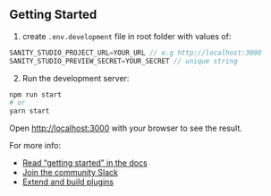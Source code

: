 ## Getting Started

1. create `.env.development` file in root folder with values of:

```javascript
SANITY_STUDIO_PROJECT_URL=YOUR_URL // e.g http://localhost:3000
SANITY_STUDIO_PREVIEW_SECRET=YOUR_SECRET // unique string
```

2. Run the development server:

```bash
npm run start
# or
yarn start
```

Open [http://localhost:3000](http://localhost:3000) with your browser to see the result.

For more info:

- [Read “getting started” in the docs](https://www.sanity.io/docs/introduction/getting-started?utm_source=readme)
- [Join the community Slack](https://slack.sanity.io/?utm_source=readme)
- [Extend and build plugins](https://www.sanity.io/docs/content-studio/extending?utm_source=readme)
